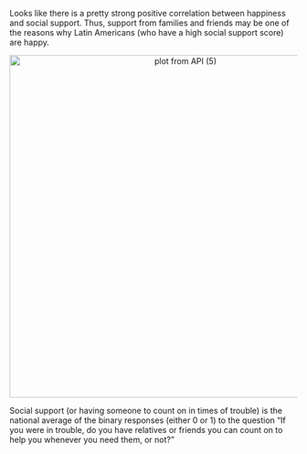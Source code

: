 Looks like there is a pretty strong positive correlation between happiness and social support. Thus, support from families and friends may be one of the reasons why Latin Americans (who have a high social support score) are happy.

<div>
    <a href="https://plot.ly/~wyr211/122/?share_key=mDwJpDuqeyRkXogGOWFC9c" target="_blank" title="plot from API (5)" style="display: block; text-align: center;"><img src="https://plot.ly/~wyr211/122.png?share_key=mDwJpDuqeyRkXogGOWFC9c" alt="plot from API (5)" style="max-width: 100%;width: 600px;"  width="100%" onerror="this.onerror=null;this.src='https://plot.ly/404.png';" /></a>
    
</div>


Social support (or having someone to count on in times of trouble) is the national average of the binary responses (either 0 or 1) to the question “If you were in trouble, do you have relatives or friends you can count on to help you whenever you need them, or not?”
